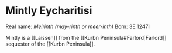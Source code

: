 # Mintly Eycharitisi
Real name: *Meirinth (may-rinth or meer-inth)*
Born: 3E 1247I

Mintly is a [[Laissen]] from the [[Kurbn Peninsula#Farlord|Farlord]] sequester of the [[Kurbn Peninsula]].